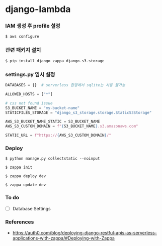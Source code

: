 # django-lambda


### IAM 생성 후 profile 설정

```shell
$ aws configure
```

### 관련 패키지 설치

```shell
$ pip install django zappa django-s3-storage
```


### settings.py 임시 설정
```python
DATABASES = {}  # serverless 환경에서 sqlite는 사용 불가능

ALLOWED_HOSTS = ["*"]

# css not found issue
S3_BUCKET_NAME = "my-bucket-name"
STATICFILES_STORAGE = "django_s3_storage.storage.StaticS3Storage"

AWS_S3_BUCKET_NAME_STATIC = S3_BUCKET_NAME
AWS_S3_CUSTOM_DOMAIN = f"{S3_BUCKET_NAME}.s3.amazonaws.com"

STATIC_URL = f"https://{AWS_S3_CUSTOM_DOMAIN}/" 

```

### Deploy
```shell
$ python manage.py collectstatic --noinput

$ zappa init

$ zappa deploy dev

$ zappa update dev
```


### To do
- [ ] Database Settings


### References
- https://auth0.com/blog/deploying-django-restful-apis-as-serverless-applications-with-zappa/#Deploying-with-Zappa
